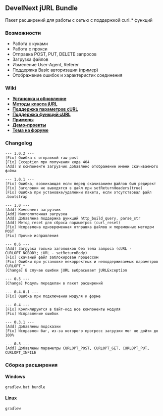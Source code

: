 ## DevelNext jURL Bundle
Пакет расширений для работы с сетью c поддержкой curl_* функций

### Возможности
- Работа с куками
- Работа с прокси
- Отправка POST, PUT, DELETE запросов
- Загрузка файлов
- Изменение User-Agent, Referer
- Поддержка Basic авторизации ([пример](http://test.tssaltan.ru/curl/basic.php))
- Отображение ошибок и характеристик соединения

### Wiki
* **[Установка и обновление](https://github.com/TsSaltan/DevelNext-jURL/wiki/Установка)**
* **[Методы класса jURL](https://github.com/TsSaltan/DevelNext-jURL/wiki/Методы-класса-jURL)**
* **[Поддержка параметров cURL](https://github.com/TsSaltan/DevelNext-jURL/wiki/Поддержка-параметров-cURL)**
* **[Поддержка функций cURL](https://github.com/TsSaltan/DevelNext-jURL/wiki/Поддержка-функций-cURL)**
* **[Примеры](https://github.com/TsSaltan/DevelNext-jURL/wiki/Примеры)**
* **[Демо-проекты](https://github.com/TsSaltan/DevelNext-jURL/wiki/Демо)**
* **[Тема на форуме](http://community.develstudio.org/showthread.php/13145-cURL-в-DevelNext)**

### Changelog
```
--- 1.0.2 ---
[Fix] Ошибка с отправкой raw post
[Fix] Exception при получении кода 404
[Add] В компоненте загрузчик добавлено отображение имени скачиваемого файла

--- 1.0.1 ---
[Fix] Ошибка, возникающая если перед скачиванием файлов был редирект
[Fix] Заголовки не выводятся в файл при setReturnHeaders(true)
[Fix] Ошибка при установке/удалении пакета, если отсутствовал файл .bootstrap

--- 1.0 ---
[Add] Компонент загрузчик
[Add] Многопоточная загрузка
[Add] Добавлена поддержка функций http_build_query, parse_str
[Add] Метод reset для сброса параметров (curl_reset)
[Fix] Исправлена одновременная отправка файлов и переменных методом POST
[Fix] Прочие исправления

--- 0.6 ---
[Add] Загрузка только заголовков без тела запроса (cURL - CURLOPT_NOBODY; jURL - setReturnBody)
[Fix] Скачаный файл заблокирован процессом
[Fix] Ошибки при установке некорректных и неподдерживаемых параметров CURLOPT_*
[Change] В случае ошибки jURL выбрасывает jURLException

--- 0.5 ---
[Change] Модуль переделан в пакет расширений

--- 0.4.0.1 ---
[Fix] Ошибка при подключении модуля к форме

--- 0.4 ---
[Fix] Компилируются в байт-код все компоненты модуля
[Fix] Исправление ошибок

--- 0.3.1 ---
[Add] Добавлены подсказки
[Fix] Исправлен баг, из-за которого прогресс загрузки мог не дойти до 100%

--- 0.3 ---
[Add] Добавлены параметры CURLOPT_POST, CURLOPT_GET, CURLOPT_PUT, CURLOPT_INFILE
```

### Сборка расширения
#### Windows
```
gradlew.bat bundle
```

#### Linux
```
gradlew
```
